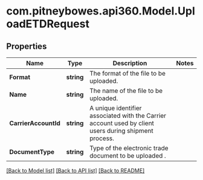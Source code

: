 # com.pitneybowes.api360.Model.UploadETDRequest

## Properties

Name | Type | Description | Notes
------------ | ------------- | ------------- | -------------
**Format** | **string** | The format of the file to be uploaded. | 
**Name** | **string** | The name of the file to be uploaded. | 
**CarrierAccountId** | **string** | A unique identifier associated with the Carrier account used by client users during shipment process. | 
**DocumentType** | **string** | Type of the electronic trade document to be uploaded . | 

[[Back to Model list]](../../README.md#documentation-for-models) [[Back to API list]](../../README.md#documentation-for-api-endpoints) [[Back to README]](../../README.md)

